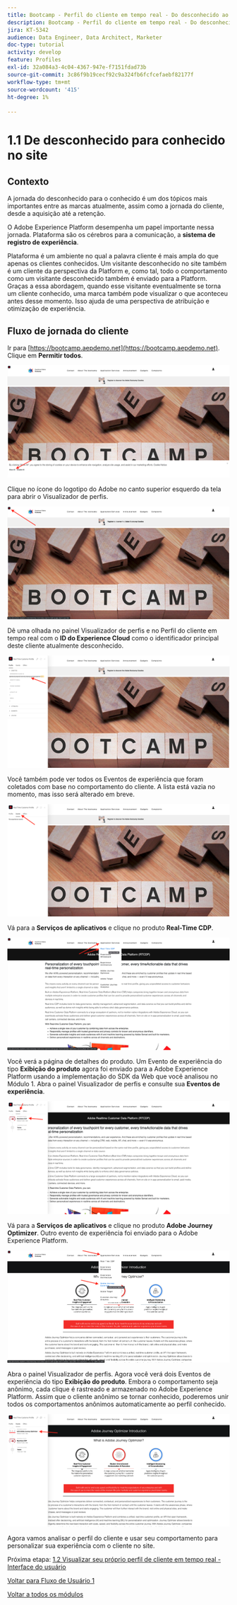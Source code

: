 ```yaml
---
title: Bootcamp - Perfil do cliente em tempo real - Do desconhecido ao conhecido no site
description: Bootcamp - Perfil do cliente em tempo real - Do desconhecido ao conhecido no site
jira: KT-5342
audience: Data Engineer, Data Architect, Marketer
doc-type: tutorial
activity: develop
feature: Profiles
exl-id: 32a084a3-4c04-4367-947e-f7151fdad73b
source-git-commit: 3c86f9b19cecf92c9a324fb6fcfcefaebf82177f
workflow-type: tm+mt
source-wordcount: '415'
ht-degree: 1%

---
```


# 1.1 De desconhecido para conhecido no site

## Contexto

A jornada do desconhecido para o conhecido é um dos tópicos mais importantes entre as marcas atualmente, assim como a jornada do cliente, desde a aquisição até a retenção.

O Adobe Experience Platform desempenha um papel importante nessa jornada. Plataforma são os cérebros para a comunicação, a **sistema de registro de experiência**.

Plataforma é um ambiente no qual a palavra cliente é mais ampla do que apenas os clientes conhecidos. Um visitante desconhecido no site também é um cliente da perspectiva da Platform e, como tal, todo o comportamento como um visitante desconhecido também é enviado para a Platform. Graças a essa abordagem, quando esse visitante eventualmente se torna um cliente conhecido, uma marca também pode visualizar o que aconteceu antes desse momento. Isso ajuda de uma perspectiva de atribuição e otimização de experiência.

## Fluxo de jornada do cliente

Ir para [https://bootcamp.aepdemo.net](https://bootcamp.aepdemo.net). Clique em **Permitir todos**.

![DSN](./images/web8.png)

Clique no ícone do logotipo do Adobe no canto superior esquerdo da tela para abrir o Visualizador de perfis.

![Demonstração](./images/pv1.png)

Dê uma olhada no painel Visualizador de perfis e no Perfil do cliente em tempo real com o **ID do Experience Cloud** como o identificador principal deste cliente atualmente desconhecido.

![Demonstração](./images/pv2.png)

Você também pode ver todos os Eventos de experiência que foram coletados com base no comportamento do cliente. A lista está vazia no momento, mas isso será alterado em breve.

![Demonstração](./images/pv3.png)

Vá para a **Serviços de aplicativos** e clique no produto **Real-Time CDP**.

![Demonstração](./images/pv4.png)

Você verá a página de detalhes do produto. Um Evento de experiência do tipo **Exibição do produto** agora foi enviado para a Adobe Experience Platform usando a implementação do SDK da Web que você analisou no Módulo 1. Abra o painel Visualizador de perfis e consulte sua **Eventos de experiência**.

![Demonstração](./images/pv5.png)

Vá para a **Serviços de aplicativos** e clique no produto **Adobe Journey Optimizer**. Outro evento de experiência foi enviado para o Adobe Experience Platform.

![Demonstração](./images/pv7.png)

Abra o painel Visualizador de perfis. Agora você verá dois Eventos de experiência do tipo **Exibição do produto**. Embora o comportamento seja anônimo, cada clique é rastreado e armazenado no Adobe Experience Platform. Assim que o cliente anônimo se tornar conhecido, poderemos unir todos os comportamentos anônimos automaticamente ao perfil conhecido.

![Demonstração](./images/pv8.png)

Agora vamos analisar o perfil do cliente e usar seu comportamento para personalizar sua experiência com o cliente no site.

Próxima etapa: [1.2 Visualizar seu próprio perfil de cliente em tempo real - Interface do usuário](./ex2.md)

[Voltar para Fluxo de Usuário 1](./uc1.md)

[Voltar a todos os módulos](../../overview.md)
